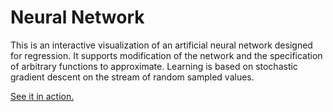 Neural Network
=============

This is an interactive visualization of an artificial neural network designed for regression. It supports modification of the network and the specification of arbitrary functions to approximate. Learning is based on stochastic gradient descent on the stream of random sampled values. 

[See it in action.](https://zongzhengli.github.io/neural-network)